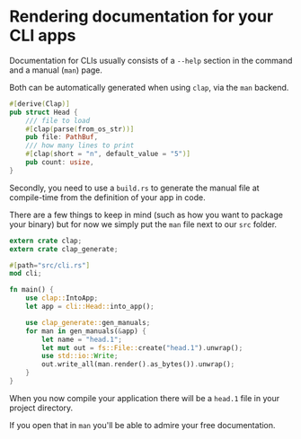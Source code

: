 # Rendering documentation for your CLI apps

Documentation for CLIs usually consists of
a `--help` section in the command
and a manual (`man`) page.

Both can be automatically generated
when using `clap`,
via the `man` backend.

```rust
#[derive(Clap)]
pub struct Head {
    /// file to load
    #[clap(parse(from_os_str))]
    pub file: PathBuf,
    /// how many lines to print
    #[clap(short = "n", default_value = "5")]
    pub count: usize,
}
```

Secondly, you need to use a `build.rs`
to generate the manual file at compile-time
from the definition of your app
in code.

There are a few things to keep in mind
(such as how you want to package your binary)
but for now
we simply put the `man` file
next to our `src` folder.

```rust
extern crate clap;
extern crate clap_generate;

#[path="src/cli.rs"]
mod cli;

fn main() {
    use clap::IntoApp;
    let app = cli::Head::into_app();

    use clap_generate::gen_manuals;
    for man in gen_manuals(&app) {
        let name = "head.1";
        let mut out = fs::File::create("head.1").unwrap();
        use std::io::Write;
        out.write_all(man.render().as_bytes()).unwrap();
    }
}
```

When you now compile your application
there will be a `head.1` file 
in your project directory.

If you open that in `man`
you'll be able to admire your free documentation.
